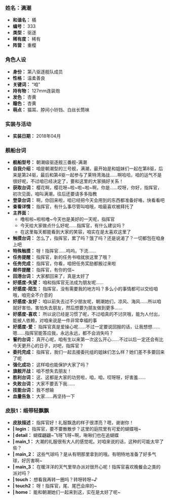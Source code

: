 ### 姓名：满潮
* **和谐名：** 樠
* **编号：** 333
* **类型：** 驱逐
* **稀有度：** 稀有
* **阵营：** 重樱


### 角色人设
* **身份：** 第八驱逐舰队成员
* **性格：** 温柔善良
* **关键词：** “咱”
* **持有物：** 127mm连装炮
* **发色：** 杏黄
* **瞳色：** 杏黄
* **萌点：** 猫耳、脖间小铃铛、白丝长筒袜


### 实装与活动
* **实装日期：** 2018年04月


### 舰船台词
* **舰船型号：** 朝潮级驱逐舰三番舰-满潮
* **自我介绍：** 咱是朝潮型的三号舰，满潮，最开始是和姐妹们一起在第8驱，后来是第24驱，最后和第4驱一起参与了莱特湾海战……啊哈哈，咱的运气不是很好呢，不过咱已经决定了，要和这里的大家搞好关系！
* **获取台词：** 樱花啊，樱花呀~啦~啦~啦~啊，你是……哎呀，你好，指挥官，初次见面，咱叫满潮，往后还要请多多指教
* **登录台词：** 啊，你回来啦，咱已经把今天会用到的东西都准备好咯，快看看吧
* **查看详情：** 指挥官，有什么事尽管叫咱哦，咱最喜欢被拜托了
* **主界面：**
  * 噜啦啦~啦啦噜~今天也是美好的一天呢，指挥官
  * 今天给大家做点什么好呢……指挥官，有什么建议吗？
  * 在这里每天都能看到大家的笑容，咱实在是太喜欢这里了
* **触摸台词：** 怎么了，指挥官，累了吗？饿了吗？还是说渴了？一切都包在咱身上吧
* **特殊触摸：** 呀！指挥官……呜呜，下流……
* **任务提醒：** 指挥官，新的任务书咱就放这里了哦？
* **任务完成：** 指挥官，你看，咱把任务奖励都搬过来啦
* **邮件提醒：** 指挥官，有你的信~
* **回港台词：** 大家都回来了，真是太好了
* **好感度-失望：** 咱和指挥官无法成为朋友呢……
* **好感度-陌生：** 指挥官，没有需要我的地方吗？多么小的事情都可以交给咱哦，咱完全不介意的
* **好感度-友好：** 咱以前失去过不少朋友呢，朝潮她们，凉风、海风……所以咱就好害怕，害怕失去朋友，然后想要为朋友做到更多……
* **好感度-喜欢：** 所以说已经是习惯了呢，不过咱真的不讨厌哦，能为人付出，能被人依赖，对咱来说是一件非常幸福的事
* **好感度-爱：** 指挥官真是爱操心呢……不过一定要说回报的话，让我想想……嗯……指挥官能答应我，永远永远，都不会消失吗？
* **誓约台词：** 真开心呢，咱有生以来第一次这么开心……不过以后一定还会有比今天更开心的日子，对吧，指挥官？
* **委托完成：** 指挥官，我们一起去接委托组的姐妹们怎么样？她们差不多要回来了呢
* **强化成功：** 这样咱也能保护大家了吗？
* **旗舰开战：** 咱不想失去朋友！
* **胜利台词：** 这、这都是大家的功劳啦，咱，咱，哎呀呀，好害羞……
* **失败台词：** 大家不要丢下我……
* **技能台词：** 我不想输
* **血量告急：** 大家……再坚持一下


### 皮肤1：缎带轻飘飘
* **皮肤描述：** 指挥官好！礼服飘逸的样子很漂亮？嗯，谢谢你！
* **| login：** 指挥官，要不要散散步？这里的庭院里有可爱的蝴蝶哦~
* **| detail：** 蝴蝶翩翩~飞呀飞呀~啊，啾啾们也在追蝴蝶
* **| main_1：** 大潮的礼服很有大人的感觉呢。对咱来说的话，这种的可能太早了些？
* **| main_2：** 这些气球吗？是从有明那里拿到的哦。有明特地准备了好多气球，好厉害啊~
* **| main_3：** 在暖洋洋的天气里举办派对很开心呢！指挥官喜欢晚餐会之类的派对吗？
* **| touch：** 想看我再转一圈吗？转呀转呀~♪
* **| touch2：** 呀！指挥官，尾、尾巴会痒的~
* **| home：** 能和朝潮她们一起来到这，实在是太好了呢~
